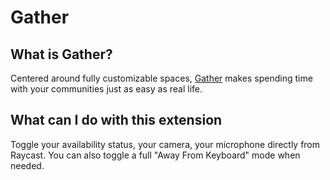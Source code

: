 # Gather

## What is Gather?

Centered around fully customizable spaces, [Gather](https://www.gather.town) makes spending time with your communities just as easy as real life.

## What can I do with this extension

Toggle your availability status, your camera, your microphone directly from Raycast. You can also toggle a full "Away From Keyboard" mode when needed.